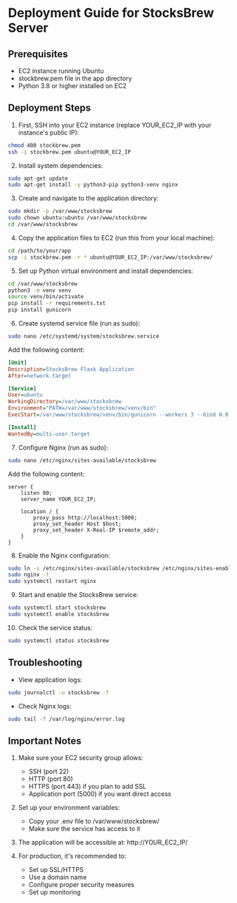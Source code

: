 # Deployment Guide for StocksBrew Server

## Prerequisites
- EC2 instance running Ubuntu
- stockbrew.pem file in the app directory
- Python 3.8 or higher installed on EC2

## Deployment Steps

1. First, SSH into your EC2 instance (replace YOUR_EC2_IP with your instance's public IP):
```bash
chmod 400 stockbrew.pem
ssh -i stockbrew.pem ubuntu@YOUR_EC2_IP
```

2. Install system dependencies:
```bash
sudo apt-get update
sudo apt-get install -y python3-pip python3-venv nginx
```

3. Create and navigate to the application directory:
```bash
sudo mkdir -p /var/www/stocksbrew
sudo chown ubuntu:ubuntu /var/www/stocksbrew
cd /var/www/stocksbrew
```

4. Copy the application files to EC2 (run this from your local machine):
```bash
cd /path/to/your/app
scp -i stockbrew.pem -r * ubuntu@YOUR_EC2_IP:/var/www/stocksbrew/
```

5. Set up Python virtual environment and install dependencies:
```bash
cd /var/www/stocksbrew
python3 -m venv venv
source venv/bin/activate
pip install -r requirements.txt
pip install gunicorn
```

6. Create systemd service file (run as sudo):
```bash
sudo nano /etc/systemd/system/stocksbrew.service
```

Add the following content:
```ini
[Unit]
Description=StocksBrew Flask Application
After=network.target

[Service]
User=ubuntu
WorkingDirectory=/var/www/stocksbrew
Environment="PATH=/var/www/stocksbrew/venv/bin"
ExecStart=/var/www/stocksbrew/venv/bin/gunicorn --workers 3 --bind 0.0.0.0:5000 wsgi:app

[Install]
WantedBy=multi-user.target
```

7. Configure Nginx (run as sudo):
```bash
sudo nano /etc/nginx/sites-available/stocksbrew
```

Add the following content:
```nginx
server {
    listen 80;
    server_name YOUR_EC2_IP;

    location / {
        proxy_pass http://localhost:5000;
        proxy_set_header Host $host;
        proxy_set_header X-Real-IP $remote_addr;
    }
}
```

8. Enable the Nginx configuration:
```bash
sudo ln -s /etc/nginx/sites-available/stocksbrew /etc/nginx/sites-enabled
sudo nginx -t
sudo systemctl restart nginx
```

9. Start and enable the StocksBrew service:
```bash
sudo systemctl start stocksbrew
sudo systemctl enable stocksbrew
```

10. Check the service status:
```bash
sudo systemctl status stocksbrew
```

## Troubleshooting

- View application logs:
```bash
sudo journalctl -u stocksbrew -f
```

- Check Nginx logs:
```bash
sudo tail -f /var/log/nginx/error.log
```

## Important Notes

1. Make sure your EC2 security group allows:
   - SSH (port 22)
   - HTTP (port 80)
   - HTTPS (port 443) if you plan to add SSL
   - Application port (5000) if you want direct access

2. Set up your environment variables:
   - Copy your .env file to /var/www/stocksbrew/
   - Make sure the service has access to it

3. The application will be accessible at:
   http://YOUR_EC2_IP/

4. For production, it's recommended to:
   - Set up SSL/HTTPS
   - Use a domain name
   - Configure proper security measures
   - Set up monitoring 